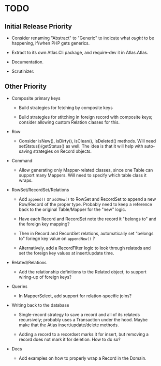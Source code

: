 # TODO

## Initial Release Priority

- Consider renaming "Abstract" to "Generic" to indicate what *ought* to be happening, if/when PHP gets generics.

- Extract to its own Atlas.Cli package, and require-dev it in Atlas.Atlas.

- Documentation.

- Scrutinizer.

## Other Priority

- Composite primary keys

    - Build strategies for fetching by composite keys

    - Build strategies for stitching in foreign record with composite keys; consider allowing custom Relation classes for this.

- Row

    - Consider isNew(), isDirty(), isClean(), isDeleted() methods. Will need setStatus()/getStatus() as well. The idea is that it will help with auto-saving strategies on Record objects.

- Command

    - Allow generating only Mapper-related classes, since one Table can support many Mappers. Will need to specify which table class it wraps.

- RowSet/RecordSet/Relations

    - Add `append()` or `addNew()` to RowSet and RecordSet to append a new Row/Record of the proper type. Probably need to keep a reference back to the original Table/Mapper for the "new" logic.

    - Have each Record and RecordSet note the record it "belongs to" and the foreign key mapping?

    - Then in Record and RecordSet relations, automatically set "belongs to" foriegn key value on `appendNew()` ?

    - Alternatively, add a RecordFilter logic to look through relateds and set the foreign key values at insert/update time.

- Related/Relations

    - Add the relationship definitions to the Related object, to support wiring-up of foreign keys?

- Queries

    - In MapperSelect, add support for relation-specific joins?

- Writing back to the database

    - Single-record strategy to save a record and all of its relateds recursively; probably uses a Transaction under the hood. Maybe make that the Atlas insert/update/delete methods.

    - Adding a record to a recordset marks it for insert, but removing a record does not mark it for deletion. How to do so?

- Docs

    - Add examples on how to properly wrap a Record in the Domain.
